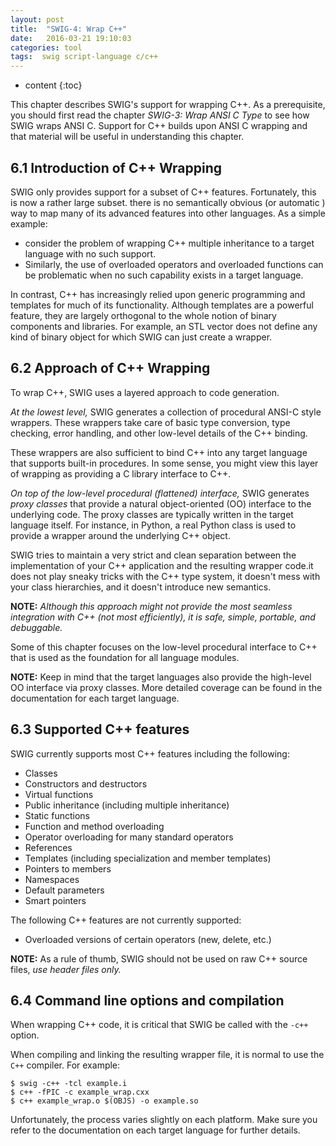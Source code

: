 ```yaml
---
layout: post
title:  "SWIG-4: Wrap C++"
date:   2016-03-21 19:10:03
categories: tool
tags:  swig script-language c/c++
---
```


* content
{:toc}

This chapter describes SWIG's support for wrapping C++. As a prerequisite, 
you should first read the chapter _SWIG-3: Wrap ANSI C Type_ to see how SWIG wraps ANSI C. 
Support for C++ builds upon ANSI C wrapping and that material will be useful 
in understanding this chapter.

## 6.1 Introduction of C++ Wrapping
SWIG only provides support for a subset of C++ features. Fortunately, this is now a rather large subset.
there is no semantically obvious (or automatic ) way to map many of its advanced features into other 
languages. As a simple example:
 - consider the problem of wrapping C++ multiple inheritance to a target language with no such support. 
 - Similarly, the use of overloaded operators and overloaded functions can be problematic when no such 
 capability exists in a target language.

In contrast, C++ has increasingly relied upon generic programming and templates for much of its 
functionality. Although templates are a powerful feature, they are largely orthogonal to the whole notion 
of binary components and libraries. For example, an STL vector does not define any kind of binary object 
for which SWIG can just create a wrapper.

## 6.2 Approach of C++ Wrapping
To wrap C++, SWIG uses a layered approach to code generation. 

_At the lowest level,_ SWIG generates a collection of procedural ANSI-C style wrappers. These wrappers take 
care of basic type conversion, type checking, error handling, and other low-level details of the C++ binding. 

These wrappers are also sufficient to bind C++ into any target language that supports built-in procedures. 
In some sense, you might view this layer of wrapping as providing a C library interface to C++.

_On top of the low-level procedural (flattened) interface,_ SWIG generates _proxy classes_ that provide a natural 
object-oriented (OO) interface to the underlying code. The proxy classes are typically written in the target language 
itself. For instance, in Python, a real Python class is used to provide a wrapper around the underlying C++ object.

SWIG tries to maintain a very strict and clean separation between the implementation of your C++ application 
and the resulting wrapper code.it does not play sneaky tricks with the C++ type system, it doesn't mess with your class 
hierarchies, and it doesn't introduce new semantics. 

__NOTE:__ _Although this approach might not provide the most seamless integration with C++ (not most efficiently), 
it is safe, simple, portable, and debuggable._

Some of this chapter focuses on the low-level procedural interface to C++ that is used as the foundation for all language modules. 

__NOTE:__ Keep in mind that the target languages also provide the high-level OO interface via proxy classes. More detailed coverage can be found in the documentation for each target language.

## 6.3 Supported C++ features
SWIG currently supports most C++ features including the following:
 - Classes
 - Constructors and destructors
 - Virtual functions
 - Public inheritance (including multiple inheritance)
 - Static functions
 - Function and method overloading
 - Operator overloading for many standard operators
 - References
 - Templates (including specialization and member templates)
 - Pointers to members
 - Namespaces
 - Default parameters
 - Smart pointers
 
The following C++ features are not currently supported:
 - Overloaded versions of certain operators (new, delete, etc.)
 
__NOTE:__ As a rule of thumb, SWIG should not be used on raw C++ source files, _use header files only._

## 6.4 Command line options and compilation
When wrapping C++ code, it is critical that SWIG be called with the `-c++` option. 

When compiling and linking the resulting wrapper file, it is normal to use the `C++` compiler. For example:
```shell
$ swig -c++ -tcl example.i
$ c++ -fPIC -c example_wrap.cxx 
$ c++ example_wrap.o $(OBJS) -o example.so
```
Unfortunately, the process varies slightly on each platform. Make sure you refer to the documentation on each 
target language for further details. 















